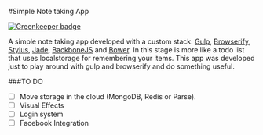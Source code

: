 #Simple Note taking App

[![Greenkeeper badge](https://badges.greenkeeper.io/andreiconstantinescu/notes-app.svg)](https://greenkeeper.io/)

A simple note taking app developed with a custom stack: [Gulp](http://gulpjs.com), [Browserify](http://browserify.org), [Stylus](http://learnboost.github.io/stylus/), [Jade](http://jade-lang.com), [BackboneJS](http://backbonejs.org) and [Bower](http://bower.io). In this stage is more like a todo list that uses localstorage for remembering your items. This app was developed just to play around with gulp and browserify and do something useful.

###TO DO

- [ ] Move storage in the cloud (MongoDB, Redis or Parse).
- [ ] Visual Effects
- [ ] Login system
- [ ] Facebook Integration
